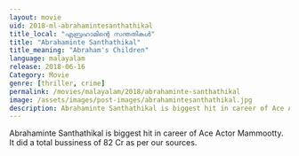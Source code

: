 ```yaml
---
layout: movie
uid: 2018-ml-abrahamintesanthathikal
title_local: "എബ്രഹാമിന്റെ സന്തതികള്‍"
title: "Abrahaminte Santhathikal"
title_meaning: "Abraham's Children"
language: malayalam
release: 2018-06-16
Category: Movie
genre: [thriller, crime]
permalink: /movies/malayalam/2018/abrahaminte-santhathikal
image: /assets/images/post-images/abrahamintesanthathikal.jpg
description: Abrahaminte Santhathikal is biggest hit in career of Ace Actor Mammootty. It did a total bussiness of 82 Cr as per our sources.
---
```

Abrahaminte Santhathikal is biggest hit in career of Ace Actor Mammootty. It did a total bussiness of 82 Cr as per our sources.
